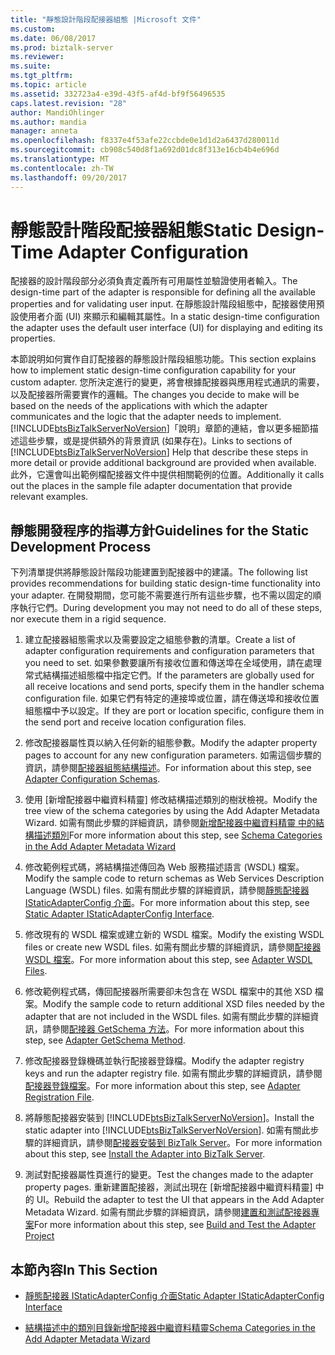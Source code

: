 ```yaml
---
title: "靜態設計階段配接器組態 |Microsoft 文件"
ms.custom: 
ms.date: 06/08/2017
ms.prod: biztalk-server
ms.reviewer: 
ms.suite: 
ms.tgt_pltfrm: 
ms.topic: article
ms.assetid: 332723a4-e39d-43f5-af4d-bf9f56496535
caps.latest.revision: "28"
author: MandiOhlinger
ms.author: mandia
manager: anneta
ms.openlocfilehash: f8337e4f53afe22ccbde0e1d1d2a6437d280011d
ms.sourcegitcommit: cb908c540d8f1a692d01dc8f313e16cb4b4e696d
ms.translationtype: MT
ms.contentlocale: zh-TW
ms.lasthandoff: 09/20/2017
---
```

# <a name="static-design-time-adapter-configuration"></a><span data-ttu-id="8e0fb-102">靜態設計階段配接器組態</span><span class="sxs-lookup"><span data-stu-id="8e0fb-102">Static Design-Time Adapter Configuration</span></span>
<span data-ttu-id="8e0fb-103">配接器的設計階段部分必須負責定義所有可用屬性並驗證使用者輸入。</span><span class="sxs-lookup"><span data-stu-id="8e0fb-103">The design-time part of the adapter is responsible for defining all the available properties and for validating user input.</span></span> <span data-ttu-id="8e0fb-104">在靜態設計階段組態中，配接器使用預設使用者介面 (UI) 來顯示和編輯其屬性。</span><span class="sxs-lookup"><span data-stu-id="8e0fb-104">In a static design-time configuration the adapter uses the default user interface (UI) for displaying and editing its properties.</span></span>  
  
 <span data-ttu-id="8e0fb-105">本節說明如何實作自訂配接器的靜態設計階段組態功能。</span><span class="sxs-lookup"><span data-stu-id="8e0fb-105">This section explains how to implement static design-time configuration capability for your custom adapter.</span></span> <span data-ttu-id="8e0fb-106">您所決定進行的變更，將會根據配接器與應用程式通訊的需要，以及配接器所需要實作的邏輯。</span><span class="sxs-lookup"><span data-stu-id="8e0fb-106">The changes you decide to make will be based on the needs of the applications with which the adapter communicates and the logic that the adapter needs to implement.</span></span> <span data-ttu-id="8e0fb-107">[!INCLUDE[btsBizTalkServerNoVersion](../includes/btsbiztalkservernoversion-md.md)]「說明」章節的連結，會以更多細節描述這些步驟，或是提供額外的背景資訊 (如果存在)。</span><span class="sxs-lookup"><span data-stu-id="8e0fb-107">Links to sections of [!INCLUDE[btsBizTalkServerNoVersion](../includes/btsbiztalkservernoversion-md.md)] Help that describe these steps in more detail or provide additional background are provided when available.</span></span> <span data-ttu-id="8e0fb-108">此外，它還會叫出範例檔配接器文件中提供相關範例的位置。</span><span class="sxs-lookup"><span data-stu-id="8e0fb-108">Additionally it calls out the places in the sample file adapter documentation that provide relevant examples.</span></span>  
  
## <a name="guidelines-for-the-static-development-process"></a><span data-ttu-id="8e0fb-109">靜態開發程序的指導方針</span><span class="sxs-lookup"><span data-stu-id="8e0fb-109">Guidelines for the Static Development Process</span></span>  
 <span data-ttu-id="8e0fb-110">下列清單提供將靜態設計階段功能建置到配接器中的建議。</span><span class="sxs-lookup"><span data-stu-id="8e0fb-110">The following list provides recommendations for building static design-time functionality into your adapter.</span></span> <span data-ttu-id="8e0fb-111">在開發期間，您可能不需要進行所有這些步驟，也不需以固定的順序執行它們。</span><span class="sxs-lookup"><span data-stu-id="8e0fb-111">During development you may not need to do all of these steps, nor execute them in a rigid sequence.</span></span>  
  
1.  <span data-ttu-id="8e0fb-112">建立配接器組態需求以及需要設定之組態參數的清單。</span><span class="sxs-lookup"><span data-stu-id="8e0fb-112">Create a list of adapter configuration requirements and configuration parameters that you need to set.</span></span> <span data-ttu-id="8e0fb-113">如果參數要讓所有接收位置和傳送埠在全域使用，請在處理常式結構描述組態檔中指定它們。</span><span class="sxs-lookup"><span data-stu-id="8e0fb-113">If the parameters are globally used for all receive locations and send ports, specify them in the handler schema configuration file.</span></span> <span data-ttu-id="8e0fb-114">如果它們有特定的連接埠或位置，請在傳送埠和接收位置組態檔中予以設定。</span><span class="sxs-lookup"><span data-stu-id="8e0fb-114">If they are port or location specific, configure them in the send port and receive location configuration files.</span></span>  
  
2.  <span data-ttu-id="8e0fb-115">修改配接器屬性頁以納入任何新的組態參數。</span><span class="sxs-lookup"><span data-stu-id="8e0fb-115">Modify the adapter property pages to account for any new configuration parameters.</span></span> <span data-ttu-id="8e0fb-116">如需這個步驟的資訊，請參閱[配接器組態結構描述](../core/adapter-configuration-schemas.md)。</span><span class="sxs-lookup"><span data-stu-id="8e0fb-116">For information about this step, see [Adapter Configuration Schemas](../core/adapter-configuration-schemas.md).</span></span>  
  
3.  <span data-ttu-id="8e0fb-117">使用 [新增配接器中繼資料精靈] 修改結構描述類別的樹狀檢視。</span><span class="sxs-lookup"><span data-stu-id="8e0fb-117">Modify the tree view of the schema categories by using the Add Adapter Metadata Wizard.</span></span> <span data-ttu-id="8e0fb-118">如需有關此步驟的詳細資訊，請參閱[新增配接器中繼資料精靈 中的結構描述類別](../core/schema-categories-in-the-add-adapter-metadata-wizard.md)</span><span class="sxs-lookup"><span data-stu-id="8e0fb-118">For more information about this step, see [Schema Categories in the Add Adapter Metadata Wizard](../core/schema-categories-in-the-add-adapter-metadata-wizard.md)</span></span>  
  
4.  <span data-ttu-id="8e0fb-119">修改範例程式碼，將結構描述傳回為 Web 服務描述語言 (WSDL) 檔案。</span><span class="sxs-lookup"><span data-stu-id="8e0fb-119">Modify the sample code to return schemas as Web Services Description Language (WSDL) files.</span></span> <span data-ttu-id="8e0fb-120">如需有關此步驟的詳細資訊，請參閱[靜態配接器 IStaticAdapterConfig 介面](../core/static-adapter-istaticadapterconfig-interface.md)。</span><span class="sxs-lookup"><span data-stu-id="8e0fb-120">For more information about this step, see [Static Adapter IStaticAdapterConfig Interface](../core/static-adapter-istaticadapterconfig-interface.md).</span></span>  
  
5.  <span data-ttu-id="8e0fb-121">修改現有的 WSDL 檔案或建立新的 WSDL 檔案。</span><span class="sxs-lookup"><span data-stu-id="8e0fb-121">Modify the existing WSDL files or create new WSDL files.</span></span> <span data-ttu-id="8e0fb-122">如需有關此步驟的詳細資訊，請參閱[配接器 WSDL 檔案](../core/adapter-wsdl-files.md)。</span><span class="sxs-lookup"><span data-stu-id="8e0fb-122">For more information about this step, see [Adapter WSDL Files](../core/adapter-wsdl-files.md).</span></span>  
  
6.  <span data-ttu-id="8e0fb-123">修改範例程式碼，傳回配接器所需要卻未包含在 WSDL 檔案中的其他 XSD 檔案。</span><span class="sxs-lookup"><span data-stu-id="8e0fb-123">Modify the sample code to return additional XSD files needed by the adapter that are not included in the WSDL files.</span></span> <span data-ttu-id="8e0fb-124">如需有關此步驟的詳細資訊，請參閱[配接器 GetSchema 方法](../core/adapter-getschema-method.md)。</span><span class="sxs-lookup"><span data-stu-id="8e0fb-124">For more information about this step, see [Adapter GetSchema Method](../core/adapter-getschema-method.md).</span></span>  
  
7.  <span data-ttu-id="8e0fb-125">修改配接器登錄機碼並執行配接器登錄檔。</span><span class="sxs-lookup"><span data-stu-id="8e0fb-125">Modify the adapter registry keys and run the adapter registry file.</span></span> <span data-ttu-id="8e0fb-126">如需有關此步驟的詳細資訊，請參閱[配接器登錄檔案](../core/adapter-registration-file.md)。</span><span class="sxs-lookup"><span data-stu-id="8e0fb-126">For more information about this step, see [Adapter Registration File](../core/adapter-registration-file.md).</span></span>  
  
8.  <span data-ttu-id="8e0fb-127">將靜態配接器安裝到 [!INCLUDE[btsBizTalkServerNoVersion](../includes/btsbiztalkservernoversion-md.md)]。</span><span class="sxs-lookup"><span data-stu-id="8e0fb-127">Install the static adapter into [!INCLUDE[btsBizTalkServerNoVersion](../includes/btsbiztalkservernoversion-md.md)].</span></span> <span data-ttu-id="8e0fb-128">如需有關此步驟的詳細資訊，請參閱[配接器安裝到 BizTalk Server](../core/install-the-adapter-into-biztalk-server.md)。</span><span class="sxs-lookup"><span data-stu-id="8e0fb-128">For more information about this step, see [Install the Adapter into BizTalk Server](../core/install-the-adapter-into-biztalk-server.md).</span></span>  
  
9. <span data-ttu-id="8e0fb-129">測試對配接器屬性頁進行的變更。</span><span class="sxs-lookup"><span data-stu-id="8e0fb-129">Test the changes made to the adapter property pages.</span></span> <span data-ttu-id="8e0fb-130">重新建置配接器，測試出現在 [新增配接器中繼資料精靈] 中的 UI。</span><span class="sxs-lookup"><span data-stu-id="8e0fb-130">Rebuild the adapter to test the UI that appears in the Add Adapter Metadata Wizard.</span></span> <span data-ttu-id="8e0fb-131">如需有關此步驟的詳細資訊，請參閱[建置和測試配接器專案](../core/build-and-test-the-adapter-project.md)</span><span class="sxs-lookup"><span data-stu-id="8e0fb-131">For more information about this step, see [Build and Test the Adapter Project](../core/build-and-test-the-adapter-project.md)</span></span>  
  
## <a name="in-this-section"></a><span data-ttu-id="8e0fb-132">本節內容</span><span class="sxs-lookup"><span data-stu-id="8e0fb-132">In This Section</span></span>  
  
-   [<span data-ttu-id="8e0fb-133">靜態配接器 IStaticAdapterConfig 介面</span><span class="sxs-lookup"><span data-stu-id="8e0fb-133">Static Adapter IStaticAdapterConfig Interface</span></span>](../core/static-adapter-istaticadapterconfig-interface.md)  
  
-   [<span data-ttu-id="8e0fb-134">結構描述中的類別目錄新增配接器中繼資料精靈</span><span class="sxs-lookup"><span data-stu-id="8e0fb-134">Schema Categories in the Add Adapter Metadata Wizard</span></span>](../core/schema-categories-in-the-add-adapter-metadata-wizard.md)